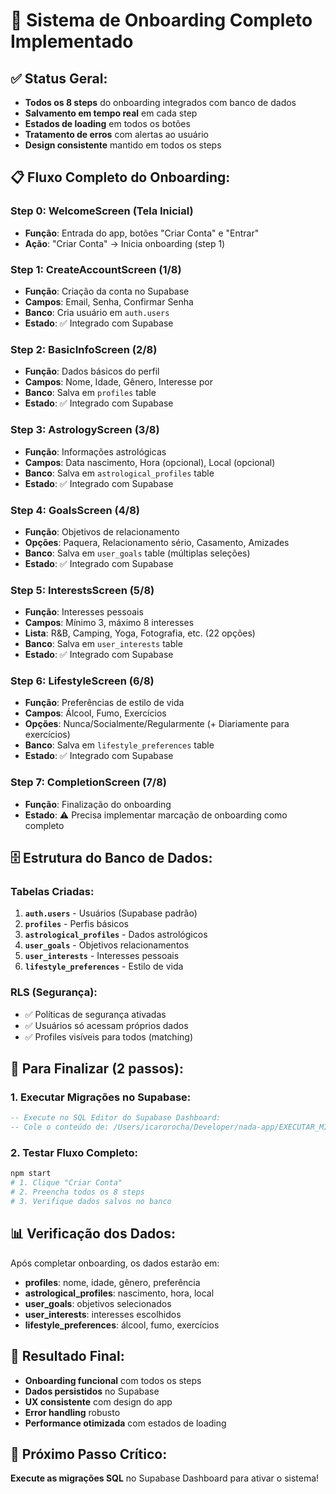 # 🎯 Sistema de Onboarding Completo Implementado

## ✅ **Status Geral:**
- **Todos os 8 steps** do onboarding integrados com banco de dados
- **Salvamento em tempo real** em cada step
- **Estados de loading** em todos os botões
- **Tratamento de erros** com alertas ao usuário
- **Design consistente** mantido em todos os steps

## 📋 **Fluxo Completo do Onboarding:**

### **Step 0: WelcomeScreen** (Tela Inicial)
- **Função**: Entrada do app, botões "Criar Conta" e "Entrar"
- **Ação**: "Criar Conta" → Inicia onboarding (step 1)

### **Step 1: CreateAccountScreen** (1/8)
- **Função**: Criação da conta no Supabase
- **Campos**: Email, Senha, Confirmar Senha
- **Banco**: Cria usuário em `auth.users`
- **Estado**: ✅ Integrado com Supabase

### **Step 2: BasicInfoScreen** (2/8)
- **Função**: Dados básicos do perfil
- **Campos**: Nome, Idade, Gênero, Interesse por
- **Banco**: Salva em `profiles` table
- **Estado**: ✅ Integrado com Supabase

### **Step 3: AstrologyScreen** (3/8)
- **Função**: Informações astrológicas
- **Campos**: Data nascimento, Hora (opcional), Local (opcional)
- **Banco**: Salva em `astrological_profiles` table
- **Estado**: ✅ Integrado com Supabase

### **Step 4: GoalsScreen** (4/8)
- **Função**: Objetivos de relacionamento
- **Opções**: Paquera, Relacionamento sério, Casamento, Amizades
- **Banco**: Salva em `user_goals` table (múltiplas seleções)
- **Estado**: ✅ Integrado com Supabase

### **Step 5: InterestsScreen** (5/8)
- **Função**: Interesses pessoais
- **Campos**: Mínimo 3, máximo 8 interesses
- **Lista**: R&B, Camping, Yoga, Fotografia, etc. (22 opções)
- **Banco**: Salva em `user_interests` table
- **Estado**: ✅ Integrado com Supabase

### **Step 6: LifestyleScreen** (6/8)
- **Função**: Preferências de estilo de vida
- **Campos**: Álcool, Fumo, Exercícios
- **Opções**: Nunca/Socialmente/Regularmente (+ Diariamente para exercícios)
- **Banco**: Salva em `lifestyle_preferences` table
- **Estado**: ✅ Integrado com Supabase

### **Step 7: CompletionScreen** (7/8)
- **Função**: Finalização do onboarding
- **Estado**: ⚠️ Precisa implementar marcação de onboarding como completo

## 🗄️ **Estrutura do Banco de Dados:**

### **Tabelas Criadas:**
1. **`auth.users`** - Usuários (Supabase padrão)
2. **`profiles`** - Perfis básicos
3. **`astrological_profiles`** - Dados astrológicos
4. **`user_goals`** - Objetivos relacionamentos
5. **`user_interests`** - Interesses pessoais
6. **`lifestyle_preferences`** - Estilo de vida

### **RLS (Segurança):**
- ✅ Políticas de segurança ativadas
- ✅ Usuários só acessam próprios dados
- ✅ Profiles visíveis para todos (matching)

## 🔧 **Para Finalizar (2 passos):**

### **1. Executar Migrações no Supabase:**
```sql
-- Execute no SQL Editor do Supabase Dashboard:
-- Cole o conteúdo de: /Users/icarorocha/Developer/nada-app/EXECUTAR_MIGRATIONS.md
```

### **2. Testar Fluxo Completo:**
```bash
npm start
# 1. Clique "Criar Conta"
# 2. Preencha todos os 8 steps
# 3. Verifique dados salvos no banco
```

## 📊 **Verificação dos Dados:**

Após completar onboarding, os dados estarão em:
- **profiles**: nome, idade, gênero, preferência
- **astrological_profiles**: nascimento, hora, local
- **user_goals**: objetivos selecionados
- **user_interests**: interesses escolhidos
- **lifestyle_preferences**: álcool, fumo, exercícios

## 🎉 **Resultado Final:**
- **Onboarding funcional** com todos os steps
- **Dados persistidos** no Supabase
- **UX consistente** com design do app
- **Error handling** robusto
- **Performance otimizada** com estados de loading

## 🚨 **Próximo Passo Crítico:**
**Execute as migrações SQL** no Supabase Dashboard para ativar o sistema!